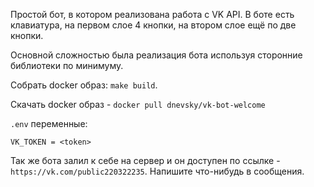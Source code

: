 Простой бот, в котором реализована работа с VK API. В боте есть клавиатура, на первом слое 4 кнопки, на втором слое ещё по две кнопки.

Основной сложностью была реализация бота используя сторонние библиотеки по минимуму.

Собрать docker образ: `make build`.

Скачать docker образ - `docker pull dnevsky/vk-bot-welcome`

`.env` переменные:
```
VK_TOKEN = <token>
```

Так же бота залил к себе на сервер и он доступен по ссылке - `https://vk.com/public220322235`. Напишите что-нибудь в сообщения.
